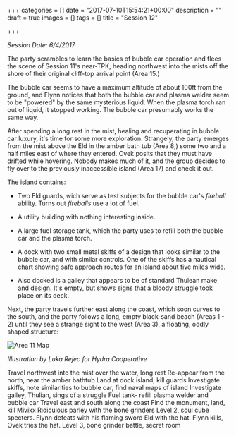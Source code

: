 +++
categories = []
date = "2017-07-10T15:54:21+00:00"
description = ""
draft = true
images = []
tags = []
title = "Session 12"

+++


*Session Date: 6/4/2017*

The party scrambles to learn the basics of bubble car operation and flees the scene of Session 11's near-TPK, heading northwest into the mists off the shore of their original cliff-top arrival point (Area 15.)

The bubble car seems to have a maximum altitude of about 100ft from the ground, and Flynn notices that both the bubble car and plasma welder seem to be "powered" by the same mysterious liquid. When the plasma torch ran out of liquid, it stopped working. The bubble car presumably works the same way.

After spending a long rest in the mist, healing and recuperating in bubble car luxury, it's time for some more exploration. Strangely, the party emerges from the mist above the Eld in the amber bath tub (Area 8,) some two and a half miles east of where they entered. Ovek posits that they must have drifted while hovering. Nobody makes much of it, and the group decides to fly over to the previously inaccessible island (Area 17) and check it out.

The island contains:

* Two Eld guards, wich serve as test subjects for the bubble car's *fireball* ability. Turns out *fireballs* use a lot of fuel.

* A utility building with nothing interesting inside.

* A large fuel storage tank, which the party uses to refill both the bubble car and the plasma torch.

* A dock with two small metal skiffs of a design that looks similar to the bubble car, and with similar controls. One of the skiffs has a nautical chart showing safe approach routes for an island about five miles wide.

* Also docked is a galley that appears to be of standard Thulean make and design. It's empty, but shows signs that a bloody struggle took place on its deck.

Next, the party travels further east along the coast, which soon curves to the south, and the party follows a long, empty black-sand beach (Areas 1 - 2) until they see a strange sight to the west (Area 3), a floating, oddly shaped structure:

![Area 11 Map](/uploads/monument-five-luka-rejec.png)

*Illustration by Luka Rejec for Hydra Cooperative*

Travel northwest into the mist over the water, long rest
Re-appear from the north, near the amber bathtub
Land at dock island, kill guards
Investigate skiffs, note similarities to bubble car, find naval maps of island
Investigate galley, Thulian, sings of a struggle
Fuel tank- refill plasma welder and bubble car
Travel east and south along the coast
Find the monument, land, kill Mivixx
Ridiculous parley with the bone grinders
Level 2, soul cube specters. Flynn defeats with his flaming sword
Eld with the hat. Flynn kills, Ovek tries the hat.
Level 3, bone grinder battle, secret room